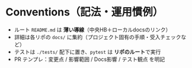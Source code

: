 # Conventions（記法・運用慣例）

- ルート `README.md` は **薄い導線**（中央HB＋ローカルdocsのリンク）
- 詳細は各リポの `docs/` に集約（プロジェクト固有の手順・受入チェックなど）
- テストは `./tests/` 配下に置き、`pytest` は **リポのルート**で実行
- PR テンプレ：変更点 / 影響範囲 / Docs影響 / テスト観点 を明記
